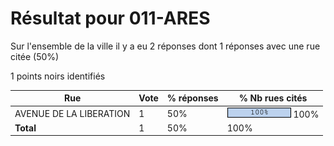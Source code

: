 # Résultat pour 011-ARES

Sur l'ensemble de la ville il y a eu 2 réponses dont 1 réponses avec une rue citée (50%)

1 points noirs identifiés

| Rue | Vote | % réponses | % Nb rues cités|
|-----|------|------------|----------------|
| AVENUE DE LA LIBERATION | 1 | 50% | <img src="../../img/bar_100.gif" />&nbsp;100%|
| **Total** | 1 | 50% | 100%|
